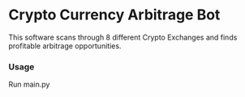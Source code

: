 # Crypto Currency Arbitrage Bot

This software scans through 8 different Crypto Exchanges and finds profitable arbitrage opportunities.

### Usage

Run main.py
